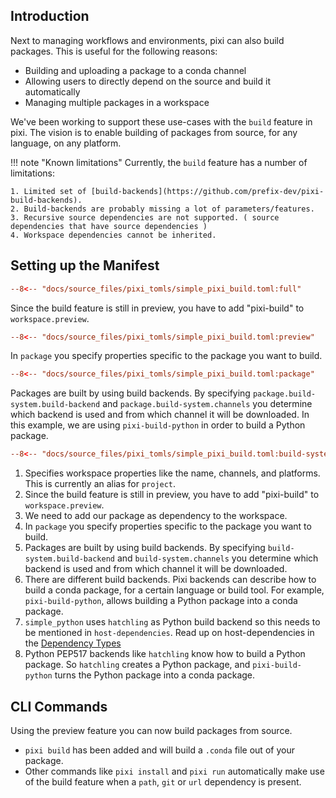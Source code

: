 
## Introduction

Next to managing workflows and environments, pixi can also build packages.
This is useful for the following reasons:

- Building and uploading a package to a conda channel
- Allowing users to directly depend on the source and build it automatically
- Managing multiple packages in a workspace

We've been working to support these use-cases with the `build` feature in pixi.
The vision is to enable building of packages from source, for any language, on any platform.


!!! note "Known limitations"
    Currently, the `build` feature has a number of limitations:

    1. Limited set of [build-backends](https://github.com/prefix-dev/pixi-build-backends).
    2. Build-backends are probably missing a lot of parameters/features.
    3. Recursive source dependencies are not supported. ( source dependencies that have source dependencies )
    4. Workspace dependencies cannot be inherited.

## Setting up the Manifest


```toml
--8<-- "docs/source_files/pixi_tomls/simple_pixi_build.toml:full"
```

Since the build feature is still in preview, you have to add "pixi-build" to `workspace.preview`.

```toml
--8<-- "docs/source_files/pixi_tomls/simple_pixi_build.toml:preview"
```

In `package` you specify properties specific to the package you want to build.

```toml
--8<-- "docs/source_files/pixi_tomls/simple_pixi_build.toml:package"
```

Packages are built by using build backends.
By specifying `package.build-system.build-backend` and `package.build-system.channels` you determine which backend is used and from which channel it will be downloaded.
In this example, we are using `pixi-build-python` in order to build a Python package.

```toml
--8<-- "docs/source_files/pixi_tomls/simple_pixi_build.toml:build-system"
```

1. Specifies workspace properties like the name, channels, and platforms. This is currently an alias for `project`.
2. Since the build feature is still in preview, you have to add "pixi-build" to `workspace.preview`.
3. We need to add our package as dependency to the workspace.
4. In `package` you specify properties specific to the package you want to build.
5. Packages are built by using build backends.
   By specifying `build-system.build-backend` and `build-system.channels` you determine which backend is used and from which channel it will be downloaded.
6. There are different build backends.
   Pixi backends can describe how to build a conda package, for a certain language or build tool.
   For example, `pixi-build-python`, allows building a Python package into a conda package.
7. `simple_python` uses `hatchling` as Python build backend so this needs to be mentioned in `host-dependencies`.
   Read up on host-dependencies in the [Dependency Types](./dependency_types.md#host-dependencies)
8. Python PEP517 backends like `hatchling` know how to build a Python package.
   So `hatchling` creates a Python package, and `pixi-build-python` turns the Python package into a conda package.

## CLI Commands
Using the preview feature you can now build packages from source.

- `pixi build` has been added and will build a `.conda` file out of your package.
- Other commands like `pixi install` and `pixi run` automatically make use of the build feature when a `path`, `git` or `url` dependency is present.
